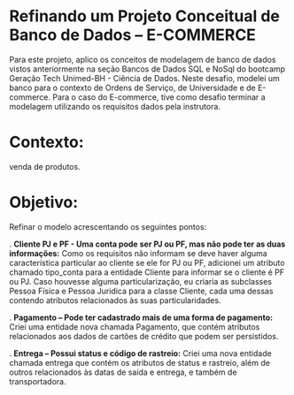 # Refinando um Projeto Conceitual de Banco de Dados – E-COMMERCE

Para este projeto, aplico os conceitos de modelagem de banco de dados vistos anteriormente na seção Bancos de Dados SQL e NoSql do bootcamp Geração Tech Unimed-BH - Ciência de Dados. Neste desafio, modelei um banco para o contexto de Ordens de Serviço, de Universidade e de E-commerce. Para o caso do E-commerce, tive como desafio terminar a modelagem utilizando os requisitos dados pela instrutora.

# Contexto: 
venda de produtos.

# Objetivo:

Refinar o modelo acrescentando os seguintes pontos:

. **Cliente PJ e PF - Uma conta pode ser PJ ou PF, mas não pode ter as duas informações:** Como os requisitos não informam se deve haver alguma característica particular ao cliente se ele for PJ ou PF, adicionei um atributo chamado tipo_conta para a entidade Cliente para informar se o cliente é PF ou PJ. Caso houvesse alguma particularização, eu criaria as subclasses Pessoa Física e Pessoa Juridica para a classe Cliente, cada uma dessas contendo atributos relacionados às suas particularidades.

. **Pagamento – Pode ter cadastrado mais de uma forma de pagamento:** Criei uma entidade nova chamada Pagamento, que contém atributos relacionados aos dados de cartões de crédito que podem ser persistidos.

. **Entrega – Possui status e código de rastreio:** Criei uma nova entidade chamada entrega que contém os atributos de status e rastreio, além de outros relacionados às datas de saída e entrega, e também de transportadora.


